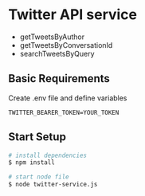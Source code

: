 # Twitter API service

- getTweetsByAuthor
- getTweetsByConversationId
- searchTweetsByQuery

## Basic Requirements

Create .env file and define variables

```
TWITTER_BEARER_TOKEN=YOUR_TOKEN
```

## Start Setup

```bash
# install dependencies
$ npm install

# start node file
$ node twitter-service.js
```
